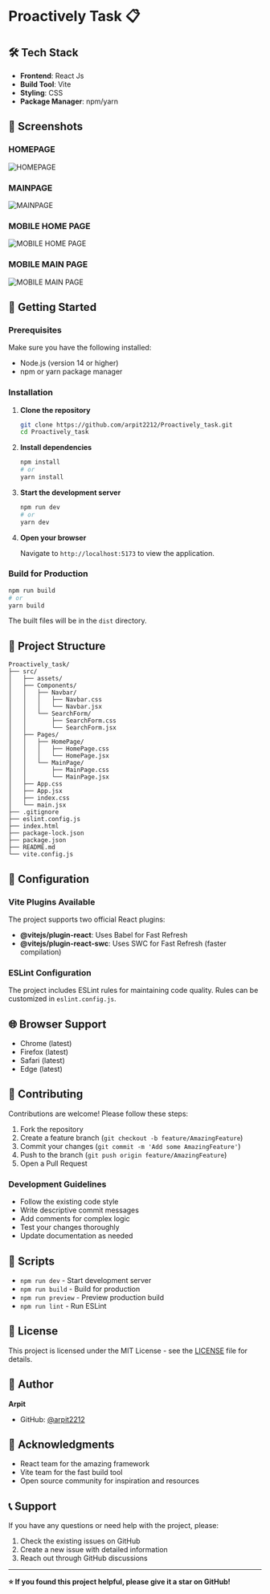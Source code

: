 # Proactively Task 📋

## 🛠️ Tech Stack

- **Frontend**: React Js
- **Build Tool**: Vite
- **Styling**: CSS
- **Package Manager**: npm/yarn

## 📸 Screenshots

### HOMEPAGE
![HOMEPAGE](https://github.com/arpit2212/Proactively_task/blob/main/public/Screenshots/HomePage.png)


### MAINPAGE
![MAINPAGE](https://github.com/arpit2212/Proactively_task/blob/main/public/Screenshots/MainPage.png)


### MOBILE HOME PAGE
![MOBILE HOME PAGE](https://github.com/arpit2212/Proactively_task/blob/main/public/Screenshots/Mobile-HomePage.jpg)


### MOBILE MAIN PAGE
![MOBILE MAIN PAGE](https://github.com/arpit2212/Proactively_task/blob/main/public/Screenshots/Mobile-MainPage.jpg)


## 🚀 Getting Started

### Prerequisites

Make sure you have the following installed:
- Node.js (version 14 or higher)
- npm or yarn package manager

### Installation

1. **Clone the repository**
   ```bash
   git clone https://github.com/arpit2212/Proactively_task.git
   cd Proactively_task
   ```

2. **Install dependencies**
   ```bash
   npm install
   # or
   yarn install
   ```

3. **Start the development server**
   ```bash
   npm run dev
   # or
   yarn dev
   ```

4. **Open your browser**
   
   Navigate to `http://localhost:5173` to view the application.

### Build for Production

```bash
npm run build
# or
yarn build
```

The built files will be in the `dist` directory.

## 📁 Project Structure

```
Proactively_task/
├── src/
│   ├── assets/
│   ├── Components/
│   │   ├── Navbar/
│   │   │   ├── Navbar.css
│   │   │   └── Navbar.jsx
│   │   └── SearchForm/
│   │       ├── SearchForm.css
│   │       └── SearchForm.jsx
│   ├── Pages/
│   │   ├── HomePage/
│   │   │   ├── HomePage.css
│   │   │   └── HomePage.jsx
│   │   └── MainPage/
│   │       ├── MainPage.css
│   │       └── MainPage.jsx
│   ├── App.css
│   ├── App.jsx
│   ├── index.css
│   └── main.jsx
├── .gitignore
├── eslint.config.js
├── index.html
├── package-lock.json
├── package.json
├── README.md
└── vite.config.js
```

## 🔧 Configuration

### Vite Plugins Available

The project supports two official React plugins:

- **@vitejs/plugin-react**: Uses Babel for Fast Refresh
- **@vitejs/plugin-react-swc**: Uses SWC for Fast Refresh (faster compilation)

### ESLint Configuration

The project includes ESLint rules for maintaining code quality. Rules can be customized in `eslint.config.js`.

## 🌐 Browser Support

- Chrome (latest)
- Firefox (latest)
- Safari (latest)
- Edge (latest)

## 🤝 Contributing

Contributions are welcome! Please follow these steps:

1. Fork the repository
2. Create a feature branch (`git checkout -b feature/AmazingFeature`)
3. Commit your changes (`git commit -m 'Add some AmazingFeature'`)
4. Push to the branch (`git push origin feature/AmazingFeature`)
5. Open a Pull Request

### Development Guidelines

- Follow the existing code style
- Write descriptive commit messages
- Add comments for complex logic
- Test your changes thoroughly
- Update documentation as needed

## 📝 Scripts

- `npm run dev` - Start development server
- `npm run build` - Build for production
- `npm run preview` - Preview production build
- `npm run lint` - Run ESLint

## 📄 License

This project is licensed under the MIT License - see the [LICENSE](LICENSE) file for details.

## 👤 Author

**Arpit**
- GitHub: [@arpit2212](https://github.com/arpit2212)

## 🙏 Acknowledgments

- React team for the amazing framework
- Vite team for the fast build tool
- Open source community for inspiration and resources

## 📞 Support

If you have any questions or need help with the project, please:
1. Check the existing issues on GitHub
2. Create a new issue with detailed information
3. Reach out through GitHub discussions

---

**⭐ If you found this project helpful, please give it a star on GitHub!**

